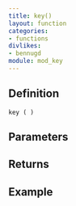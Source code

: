 ```yaml
---
title: key()
layout: function
categories:
- functions
divlikes:
- bennugd
module: mod_key
---
```


## Definition

    key ( )

## Parameters

## Returns

## Example
